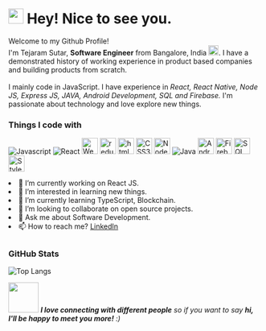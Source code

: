 <h1><img src="https://emojis.slackmojis.com/emojis/images/1531849430/4246/blob-sunglasses.gif?1531849430" width="30"/> Hey! Nice to see you.</h1>


<p><span style="font-size=24px;">Welcome to my Github Profile! </br>I'm Tejaram Sutar, <b>Software Engineer</b> from Bangalore, India 
  <img src="https://img.icons8.com/fluency/344/india-circular.png" height="20px" width="20px"/>. 
  I have a demonstrated history of working experience in product based companies and building products from scratch.<br/><br/>
  I mainly code in JavaScript. I have experience in <em>React, React Native, Node JS, Express JS, JAVA, Android Development, SQL and Firebase.</em> I'm passionate about technology and love explore new things.
</p>
<h3>Things I code with</h3>
<p>
  <img alt="Javascript" src="https://cdn-icons-png.flaticon.com/32/5968/5968292.png" />
  <img alt="React" src="https://cdn-icons-png.flaticon.com/32/1126/1126012.png" />
  <img alt="Webpack" src="https://img.icons8.com/color/344/webpack.png" height="32px" width="32px" /> 
  <img alt="redux" src="https://img.icons8.com/color/344/redux.png" height="32px" width="32px" />
  <img alt="html5" src="https://img.icons8.com/color/344/html-5--v2.png" height="32px" width="32px" />
  <img alt="CSS3" src="https://img.icons8.com/color/344/css3.png" height="32px" width="32px" />
  <img alt="Nodejs" src="https://img.icons8.com/fluency/344/node-js.png" height="32px" width="32px" />
  <img alt="Java" src="https://cdn-icons-png.flaticon.com/32/226/226777.png" />
  <img alt="Android Studio" src="https://img.icons8.com/fluency/344/android-os.png" height="32px" width="32px" />
  <img alt="Firebase" src="https://img.icons8.com/color/344/firebase.png" height="32px" width="32px" />
  <img alt="SQL" src="https://img.icons8.com/external-soft-fill-juicy-fish/344/external-sql-coding-and-development-soft-fill-soft-fill-juicy-fish.png" height="32px" width="32px" />
  <img alt="Styled Components" src="https://www.styled-components.com/atom.png" height="32px" width="32px" />
</p

- 🔭 I’m currently working on React JS.
- 👀 I’m interested in learning new things.
- 🌱 I’m currently learning TypeScript, Blockchain.
- 👯 I’m looking to collaborate on open source projects.
- 💬 Ask me about Software Development.
- 📫 How to reach me? <a href="https://in.linkedin.com/in/tejaram-sutar-45265a149">LinkedIn</a>

 ## <h3 align="left">GitHub Stats</h3>
<!---
<a href="">
  <img align="centre" src="https://github-readme-stats.vercel.app/api?username=Tejaram2311&count_private=true&include_all_commits=true&show_icons=true&title_color=007bff&text_color=e7e7e7&icon_color=007bff&bg_color=171c28" />
<a />
![Github Stats](https://github-readme-stats.vercel.app/api?username=Tejaram2311&bg_color=30,e96443,904e95&title_color=fff&text_color=fff)
--->
![Top Langs](https://github-readme-stats.vercel.app/api/top-langs/?username=Tejaram2311&layout=compact&title_color=007bff&text_color=e7e7e7&icon_color=007bff&bg_color=171c28)

<img src="https://media.giphy.com/media/LnQjpWaON8nhr21vNW/giphy.gif" width="60"> <em><b>I love connecting with different people</b> so if you want to say <b>hi, I'll be happy to meet you more!</b> :)</em>

<!---
Tejaram2311/Tejaram2311 is a ✨ special ✨ repository because its `README.md` (this file) appears on your GitHub profile.
You can click the Preview link to take a look at your changes.
--->
